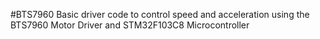 #BTS7960
Basic driver code to control speed and acceleration using the BTS7960 Motor Driver and STM32F103C8 Microcontroller
